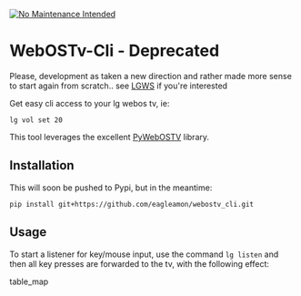 [![No Maintenance Intended](http://unmaintained.tech/badge.svg)](http://unmaintained.tech/)

# WebOSTv-Cli - Deprecated

Please, development as taken a new direction and rather made more sense to start again from scratch..
see [LGWS](https://github.com/eagleamon/lgws) if you're interested


Get easy cli access to your lg webos tv, ie:

`lg vol set 20`

This tool leverages the excellent [PyWebOSTV](https://github.com/supersaiyanmode/PyWebOSTV) library.

## Installation

This will soon be pushed to Pypi, but in the meantime:

```pip install git+https://github.com/eagleamon/webostv_cli.git```

## Usage

To start a listener for key/mouse input, use the command
`lg listen`
and then all key presses are forwarded to the tv, with the following effect:

table_map
